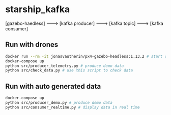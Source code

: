 # starship_kafka   
 [gazebo-haedless]  --->  [kafka producer]  --->  [kafka topic]  --->  [kafka consumer]

## Run with drones
```sh
docker run --rm -it jonasvautherin/px4-gazebo-headless:1.13.2 # start drone simulator
docker-compose up
python src/producer_telemetry.py # produce demo data
python src/check_data.py # use this script to check data
```

## Run with auto generated data
```sh
docker-compose up
python src/producer_demo.py # produce demo data
python src/consumer_realtime.py # display data in real time
```
